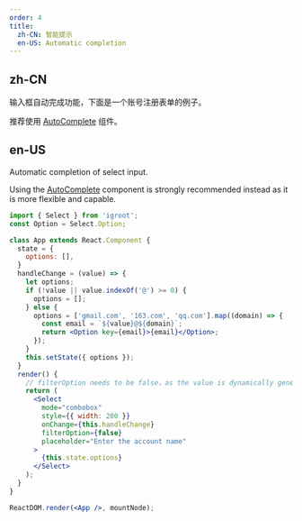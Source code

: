 ```yaml
---
order: 4
title:
  zh-CN: 智能提示
  en-US: Automatic completion
---
```


## zh-CN

输入框自动完成功能，下面是一个账号注册表单的例子。

推荐使用 [AutoComplete](/components/auto-complete/) 组件。

## en-US

Automatic completion of select input.

Using the [AutoComplete](/components/auto-complete/) component is strongly recommended instead as it is more flexible and capable.


````jsx
import { Select } from 'igroot';
const Option = Select.Option;

class App extends React.Component {
  state = {
    options: [],
  }
  handleChange = (value) => {
    let options;
    if (!value || value.indexOf('@') >= 0) {
      options = [];
    } else {
      options = ['gmail.com', '163.com', 'qq.com'].map((domain) => {
        const email = `${value}@${domain}`;
        return <Option key={email}>{email}</Option>;
      });
    }
    this.setState({ options });
  }
  render() {
    // filterOption needs to be false，as the value is dynamically generated
    return (
      <Select
        mode="combobox"
        style={{ width: 200 }}
        onChange={this.handleChange}
        filterOption={false}
        placeholder="Enter the account name"
      >
        {this.state.options}
      </Select>
    );
  }
}

ReactDOM.render(<App />, mountNode);
````
